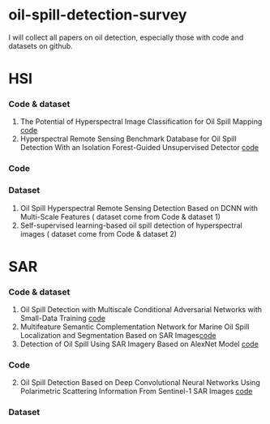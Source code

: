 # oil-spill-detection-survey
I will collect all papers on oil detection, especially those with code and datasets on github.


# HSI

### Code & dataset
1. The Potential of Hyperspectral Image Classification for Oil Spill Mapping [code](https://github.com/PinkSlime/HSI_oil_spill_mapping)
2. Hyperspectral Remote Sensing Benchmark Database for Oil Spill Detection With an Isolation Forest-Guided Unsupervised Detector [code](https://github.com/PuhongDuan/HOSD)


### Code

### Dataset
1. Oil Spill Hyperspectral Remote Sensing Detection Based on DCNN with Multi-Scale Features ( dataset come from Code & dataset 1)
2. Self-supervised learning-based oil spill detection of hyperspectral images ( dataset come from Code & dataset 2)


# SAR

### Code & dataset
1. Oil Spill Detection with Multiscale Conditional Adversarial Networks with Small-Data Training [code](https://github.com/liyongqingupc/MCAN-OilSpillDetection)
2. Multifeature Semantic Complementation Network for Marine Oil Spill Localization and Segmentation Based on SAR Images[code](https://github.com/fjc1575/Marine-Oil-Spill)
3. Detection of Oil Spill Using SAR Imagery Based on AlexNet Model [code](https://github.com/fjc1575/Marine-Oil-Spill)

### Code
2. Oil Spill Detection Based on Deep Convolutional Neural Networks Using Polarimetric Scattering Information From Sentinel-1 SAR Images [code](https://github.com/RS-xjg/oil-spill-detection)


### Dataset
